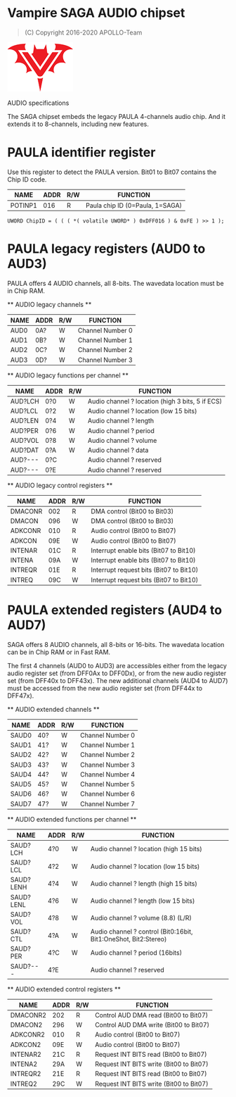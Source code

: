 # Vampire SAGA AUDIO chipset

> (C) Copyright 2016-2020 APOLLO-Team

![Vampire Logo](V_LOGO.png)


AUDIO specifications

The SAGA chipset embeds the legacy PAULA 4-channels audio chip.
And it extends it to 8-channels, including new features.


# PAULA identifier register

Use this register to detect the PAULA version.
Bit01 to Bit07 contains the Chip ID code.

NAME      | ADDR | R/W | FUNCTION
--------- | ---- | --- | --------
POTINP1   | 016  | R   | Paula chip ID (0=Paula, 1=SAGA)

```
UWORD ChipID = ( ( ( *( volatile UWORD* ) 0xDFF016 ) & 0xFE ) >> 1 );
```

# PAULA legacy registers (AUD0 to AUD3)

PAULA offers 4 AUDIO channels, all 8-bits.
The wavedata location must be in Chip RAM.


** AUDIO legacy channels **

NAME      | ADDR | R/W | FUNCTION
--------- | ---- | --- | --------
AUD0      | 0A?  | W   | Channel Number 0
AUD1      | 0B?  | W   | Channel Number 1
AUD2      | 0C?  | W   | Channel Number 2
AUD3      | 0D?  | W   | Channel Number 3

** AUDIO legacy functions per channel **

NAME      | ADDR | R/W | FUNCTION
--------- | ---- | --- | --------
AUD?LCH   | 0?0  | W   | Audio channel ? location (high 3 bits, 5 if ECS)
AUD?LCL   | 0?2  | W   | Audio channel ? location (low 15 bits)
AUD?LEN   | 0?4  | W   | Audio channel ? length
AUD?PER   | 0?6  | W   | Audio channel ? period
AUD?VOL   | 0?8  | W   | Audio channel ? volume
AUD?DAT   | 0?A  | W   | Audio channel ? data
AUD?---   | 0?C  |     | Audio channel ? reserved
AUD?---   | 0?E  |     | Audio channel ? reserved

** AUDIO legacy control registers **

NAME      | ADDR | R/W | FUNCTION
--------- | ---- | --- | --------
DMACONR   | 002  | R   | DMA control            (Bit00 to Bit03)
DMACON    | 096  | W   | DMA control            (Bit00 to Bit03)
ADKCONR   | 010  | R   | Audio control          (Bit00 to Bit07)
ADKCON    | 09E  | W   | Audio control          (Bit00 to Bit07)
INTENAR   | 01C  | R   | Interrupt enable bits  (Bit07 to Bit10)
INTENA    | 09A  | W   | Interrupt enable bits  (Bit07 to Bit10)
INTREQR   | 01E  | R   | Interrupt request bits (Bit07 to Bit10)
INTREQ    | 09C  | W   | Interrupt request bits (Bit07 to Bit10)


# PAULA extended registers (AUD4 to AUD7)

SAGA offers 8 AUDIO channels, all 8-bits or 16-bits.
The wavedata location can be in Chip RAM or in Fast RAM.

The first 4 channels (AUD0 to AUD3) are accessibles either from the legacy audio register set (from DFF0Ax to DFF0Dx), or from the new audio register set (from DFF40x to DFF43x).
The new additional channels (AUD4 to AUD7) must be accessed from the new audio register set (from DFF44x to DFF47x).


** AUDIO extended channels **

NAME      | ADDR | R/W | FUNCTION
--------- | ---- | --- | --------
SAUD0     | 40?  | W   | Channel Number 0
SAUD1     | 41?  | W   | Channel Number 1
SAUD2     | 42?  | W   | Channel Number 2
SAUD3     | 43?  | W   | Channel Number 3
SAUD4     | 44?  | W   | Channel Number 4
SAUD5     | 45?  | W   | Channel Number 5
SAUD6     | 46?  | W   | Channel Number 6
SAUD7     | 47?  | W   | Channel Number 7

** AUDIO extended functions per channel **

NAME      | ADDR | R/W | FUNCTION
--------- | ---- | --- | --------
SAUD?LCH  | 4?0  | W   | Audio channel ? location (high 15 bits)
SAUD?LCL  | 4?2  | W   | Audio channel ? location (low 15 bits)
SAUD?LENH | 4?4  | W   | Audio channel ? length (high 15 bits)
SAUD?LENL | 4?6  | W   | Audio channel ? length (low 15 bits)
SAUD?VOL  | 4?8  | W   | Audio channel ? volume (8.8) (L/R)
SAUD?CTL  | 4?A  | W   | Audio channel ? control (Bit0:16bit, Bit1:OneShot, Bit2:Stereo)
SAUD?PER  | 4?C  | W   | Audio channel ? period (16bits)
SAUD?---  | 4?E  |     | Audio channel ? reserved

** AUDIO extended control registers **

NAME      | ADDR | R/W | FUNCTION
--------- | ---- | --- | --------
DMACONR2  | 202  | R   | Control AUD DMA  read  (Bit00 to Bit07)
DMACON2   | 296  | W   | Control AUD DMA  write (Bit00 to Bit07)
ADKCONR2  | 010  | R   | Audio control          (Bit00 to Bit07)
ADKCON2   | 09E  | W   | Audio control          (Bit00 to Bit07)
INTENAR2  | 21C  | R   | Request INT BITS read  (Bit00 to Bit07)
INTENA2   | 29A  | W   | Request INT BITS write (Bit00 to Bit07)
INTREQR2  | 21E  | R   | Request INT BITS read  (Bit00 to Bit07)
INTREQ2   | 29C  | W   | Request INT BITS write (Bit00 to Bit07)


